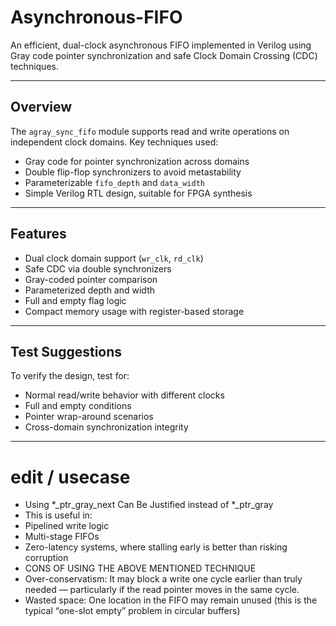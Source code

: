 # Asynchronous-FIFO

An efficient, dual-clock asynchronous FIFO implemented in Verilog using Gray code pointer synchronization and safe Clock Domain Crossing (CDC) techniques.

---

## Overview

The `agray_sync_fifo` module supports read and write operations on independent clock domains. Key techniques used:

- Gray code for pointer synchronization across domains  
- Double flip-flop synchronizers to avoid metastability  
- Parameterizable `fifo_depth` and `data_width`  
- Simple Verilog RTL design, suitable for FPGA synthesis

---

## Features

- Dual clock domain support (`wr_clk`, `rd_clk`)
- Safe CDC via double synchronizers
- Gray-coded pointer comparison
- Parameterized depth and width
- Full and empty flag logic
- Compact memory usage with register-based storage

---

## Test Suggestions

To verify the design, test for:

- Normal read/write behavior with different clocks
- Full and empty conditions
- Pointer wrap-around scenarios
- Cross-domain synchronization integrity

---


# edit / usecase 
- Using *_ptr_gray_next Can Be Justified instead of *_ptr_gray
- This is useful in:
- Pipelined write logic
- Multi-stage FIFOs
- Zero-latency systems, where stalling early is better than risking corruption
- CONS OF USING THE ABOVE MENTIONED TECHNIQUE
- Over-conservatism: It may block a write one cycle earlier than truly needed — particularly if the read pointer moves in the same cycle.
- Wasted space: One location in the FIFO may remain unused (this is the typical “one-slot empty” problem in circular buffers)

